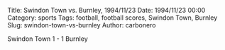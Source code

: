 Title: Swindon Town vs. Burnley, 1994/11/23
Date: 1994/11/23 00:00
Category: sports
Tags: football, football scores, Swindon Town, Burnley
Slug: swindon-town-vs-burnley
Author: carbonero


Swindon Town 1 - 1 Burnley
